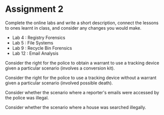 # Assignment 2 

Complete the online labs and write a short description, connect the lessons to ones learnt in class, and consider any changes you would make.

- Lab 4 : Registry Forensics
- Lab 5 : File Systems
- Lab 9 : Recycle Bin Forensics
- Lab 12 : Email Analysis
 
Consider the right for the police to obtain a warrant to use a tracking device given a particular scenario (involves a conversion kit).

Consider the right for the police to use a tracking device without a warrant given a particular scenario (involved possible death).

Consider whether the scenario where a reporter's emails were accessed by the police was illegal.

Consider whether the scenario where a house was searched illegally.
